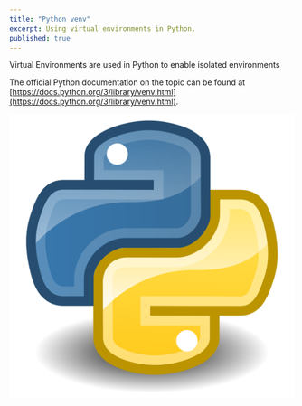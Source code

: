 ```yaml
---
title: "Python venv"
excerpt: Using virtual environments in Python.
published: true
---
```


Virtual Environments are used in Python to enable isolated environments 

The official Python documentation on the topic can be found at [https://docs.python.org/3/library/venv.html](https://docs.python.org/3/library/venv.html).

!["Python Virtual Environments (venv)"](/images/python.png)
